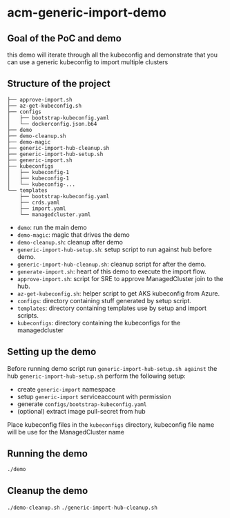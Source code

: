 # acm-generic-import-demo

## Goal of the PoC and demo
this demo will iterate through all the kubeconfig and demonstrate that you can use a generic kubeconfig to import multiple clusters

## Structure of the project
```
├── approve-import.sh
├── az-get-kubeconfig.sh
├── configs
│   ├── bootstrap-kubeconfig.yaml
│   └── dockerconfig.json.b64
├── demo
├── demo-cleanup.sh
├── demo-magic
├── generic-import-hub-cleanup.sh
├── generic-import-hub-setup.sh
├── generic-import.sh
├── kubeconfigs
│   ├── kubeconfig-1
│   ├── kubeconfig-1
│   └── kubeconfig-...
└── templates
    ├── bootstrap-kubeconfig.yaml
    ├── crds.yaml
    ├── import.yaml
    └── managedcluster.yaml
```

- `demo`: run the main demo
- `demo-magic`: magic that drives the demo
- `demo-cleanup.sh`: cleanup after demo
- `generic-import-hub-setup.sh`: setup script to run against hub before demo.
- `generic-import-hub-cleanup.sh`: cleanup script for after the demo.
- `generate-import.sh`: heart of this demo to execute the import flow.
- `approve-import.sh`: script for SRE to approve ManagedCluster join to the hub.
- `az-get-kubeconfig.sh`: helper script to get AKS kubeconfig from Azure.
- `configs`: directory containing stuff generated by setup script.
- `templates`: directory containing templates use by setup and import scripts.
- `kubeconfigs`: directory containing the kubeconfigs for the managedcluster

## Setting up the demo
Before running demo script run `generic-import-hub-setup.sh against` the hub
`generic-import-hub-setup.sh` perform the following setup:
- create `generic-import` namespace
- setup `generic-import` serviceaccount with permission
- generate `configs/bootstrap-kubeconfig.yaml`
- (optional) extract image pull-secret from hub

Place kubeconfig files in the `kubeconfigs` directory, kubeconfig file name will be use for the ManagedCluster name

## Running the demo
`./demo`

## Cleanup the demo
`./demo-cleanup.sh`
`./generic-import-hub-cleanup.sh`







